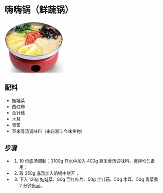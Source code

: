 # 嗨嗨锅（鲜蔬锅）

![嗨嗨锅（鲜蔬锅）](../images/嗨嗨锅（鲜蔬锅）.png)

## 配料

- 娃娃菜
- 西红柿
- 金针菇
- 木耳
- 青菜
- 豆米骨汤调味料（来自浙江今味生物）

## 步骤

- 1. 10 份底汤调制：3100g 开水中加入 400g 豆米骨汤调味料，搅拌均匀备用；
- 2. 取 350g 底汤加入奶锅中烧开；
- 3. 下入 120g 娃娃菜、80g 西红柿片、50g 金针菇、50g 木耳、50g 青菜煮 2 分钟出品。
